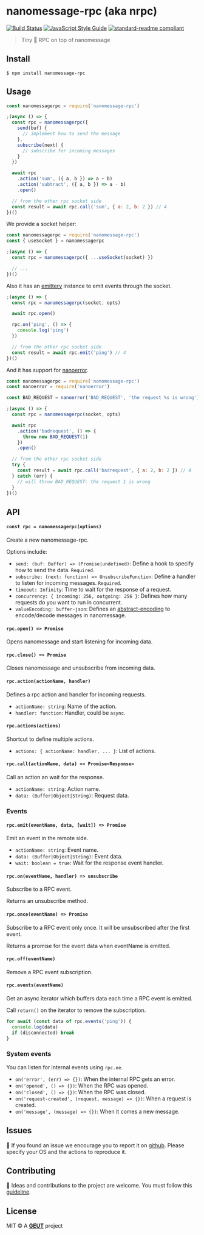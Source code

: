 # nanomessage-rpc (aka nrpc)

[![Build Status](https://travis-ci.com/geut/nanomessage-rpc.svg?branch=master)](https://travis-ci.com/geut/nanomessage-rpc)
[![JavaScript Style Guide](https://img.shields.io/badge/code_style-standard-brightgreen.svg)](https://standardjs.com)
[![standard-readme compliant](https://img.shields.io/badge/readme%20style-standard-brightgreen.svg?style=flat-square)](https://github.com/RichardLitt/standard-readme)

> Tiny :hatched_chick: RPC on top of nanomessage

## <a name="install"></a> Install

```
$ npm install nanomessage-rpc
```

## <a name="usage"></a> Usage

```javascript
const nanomessagerpc = require('nanomessage-rpc')

;(async () => {
  const rpc = nanomessagerpc({
    send(buf) {
      // implement how to send the message
    },
    subscribe(next) {
      // subscribe for incoming messages
    }
  })

  await rpc
    .action('sum', ({ a, b }) => a + b)
    .action('subtract', ({ a, b }) => a - b)
    .open()

  // from the other rpc socket side
  const result = await rpc.call('sum', { a: 2, b: 2 }) // 4
})()
```

We provide a socket helper:

```javascript
const nanomessagerpc = require('nanomessage-rpc')
const { useSocket } = nanomessagerpc

;(async () => {
  const rpc = nanomessagerpc({ ...useSocket(socket) })

  // ...
})()
```

Also it has an [emittery](https://github.com/sindresorhus/emittery) instance to emit events through the socket.

```javascript
;(async () => {
  const rpc = nanomessagerpc(socket, opts)

  await rpc.open()

  rpc.on('ping', () => {
    console.log('ping')
  })

  // from the other rpc socket side
  const result = await rpc.emit('ping') // 4
})()
```

And it has support for [nanoerror](https://github.com/geut/nanoerror).

```javascript
const nanomessagerpc = require('nanomessage-rpc')
const nanoerror = require('nanoerror')

const BAD_REQUEST = nanoerror('BAD_REQUEST', 'the request %s is wrong')

;(async () => {
  const rpc = nanomessagerpc(socket, opts)

  await rpc
    .action('badrequest', () => {
      throw new BAD_REQUEST(1)
    })
    .open()

  // from the other rpc socket side
  try {
    const result = await rpc.call('badrequest', { a: 2, b: 2 }) // 4
  } catch (err) {
    // will throw BAD_REQUEST: the request 1 is wrong
  }
})()
```

## API

#### `const rpc = nanomessagerpc(options)`

Create a new nanomessage-rpc.

Options include:

- `send: (buf: Buffer) => (Promise|undefined)`: Define a hook to specify how to send the data. `Required`.
- `subscribe: (next: function) => UnsubscribeFunction`: Define a handler to listen for incoming messages. `Required`.
- `timeout: Infinity`: Time to wait for the response of a request.
- `concurrency: { incoming: 256, outgoing: 256 }`: Defines how many requests do you want to run in concurrent.
- `valueEncoding: buffer-json`: Defines an [abstract-encoding](https://github.com/mafintosh/abstract-encoding) to encode/decode messages in nanomessage.

#### `rpc.open() => Promise`

Opens nanomessage and start listening for incoming data.

#### `rpc.close() => Promise`

Closes nanomessage and unsubscribe from incoming data.

#### `rpc.action(actionName, handler)`

Defines a rpc action and handler for incoming requests.

- `actionName: string`: Name of the action.
- `handler: function`: Handler, could be `async`.

#### `rpc.actions(actions)`

Shortcut to define multiple actions.

- `actions: { actionName: handler, ... }`: List of actions.

#### `rpc.call(actionName, data) => Promise<Response>`

Call an action an wait for the response.

- `actionName: string`: Action name.
- `data: (Buffer|Object|String)`: Request data.

### Events

#### `rpc.emit(eventName, data, [wait]) => Promise`

Emit an event in the remote side.

- `actionName: string`: Event name.
- `data: (Buffer|Object|String)`: Event data.
- `wait: boolean = true`: Wait for the response event handler.

#### `rpc.on(eventName, handler) => unsubscribe`

Subscribe to a RPC event.

Returns an unsubscribe method.

#### `rpc.once(eventName) => Promise`

Subscribe to a RPC event only once. It will be unsubscribed after the first event.

Returns a promise for the event data when eventName is emitted.

#### `rpc.off(eventName)`

Remove a RPC event subscription.

#### `rpc.events(eventName)`

Get an async iterator which buffers data each time a RPC event is emitted.

Call `return()` on the iterator to remove the subscription.

```javascript
for await (const data of rpc.events('ping')) {
  console.log(data)
  if (disconnected) break
}
```

### System events

You can listen for internal events using `rpc.ee`.

- `on('error', (err) => {})`: When the internal RPC gets an error.
- `on('opened', () => {})`: When the RPC was opened.
- `on('closed', () => {})`: When the RPC was closed.
- `on('request-created', (request, message) => {})`: When a request is created.
- `on('message', (message) => {})`: When it comes a new message.

## <a name="issues"></a> Issues

:bug: If you found an issue we encourage you to report it on [github](https://github.com/geut/nanomessage-rpc/issues). Please specify your OS and the actions to reproduce it.

## <a name="contribute"></a> Contributing

:busts_in_silhouette: Ideas and contributions to the project are welcome. You must follow this [guideline](https://github.com/geut/nanomessage-rpc/blob/master/CONTRIBUTING.md).

## License

MIT © A [**GEUT**](http://geutstudio.com/) project
